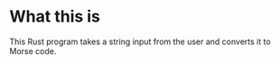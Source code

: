 # What this is

This Rust program takes a string input from the user and converts it to Morse code.
